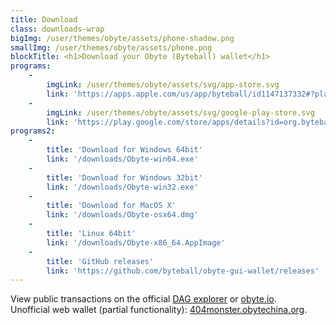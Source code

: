 ```yaml
---
title: Download
class: downloads-wrap
bigImg: /user/themes/obyte/assets/phone-shadow.png
smallImg: /user/themes/obyte/assets/phone.png
blockTitle: <h1>Download your Obyte (Byteball) wallet</h1>
programs:
    -
        imgLink: /user/themes/obyte/assets/svg/app-store.svg
        link: 'https://apps.apple.com/us/app/byteball/id1147137332#?platform=iphone'
    -
        imgLink: /user/themes/obyte/assets/svg/google-play-store.svg
        link: 'https://play.google.com/store/apps/details?id=org.byteball.wallet'
programs2:
    -
        title: 'Download for Windows 64bit'
        link: '/downloads/Obyte-win64.exe'
    -
        title: 'Download for Windows 32bit'
        link: '/downloads/Obyte-win32.exe'
    -
        title: 'Download for MacOS X'
        link: '/downloads/Obyte-osx64.dmg'
    -
        title: 'Linux 64bit'
        link: '/downloads/Obyte-x86_64.AppImage'
    -
        title: 'GitHub releases'
        link: 'https://github.com/byteball/obyte-gui-wallet/releases'
---
```

 
View public transactions on the official [DAG explorer](https://explorer.obyte.org/?target=_blank&rel=noopener) or [obyte.io](https://obyte.io/?target=_blank&rel=noopener). <br>
Unofficial web wallet (partial functionality): [404monster.obytechina.org](https://404monster.obytechina.org/?target=_blank&rel=noopener).
